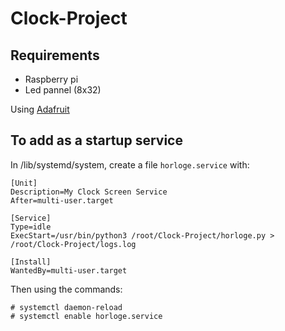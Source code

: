 # Clock-Project

## Requirements

- Raspberry pi
- Led pannel (8x32)

Using [Adafruit](https://learn.adafruit.com/adafruit-neopixel-uberguide/python-circuitpython)

## To add as a startup service
In /lib/systemd/system, create a file `horloge.service` with:
```
[Unit]
Description=My Clock Screen Service
After=multi-user.target

[Service]
Type=idle
ExecStart=/usr/bin/python3 /root/Clock-Project/horloge.py > /root/Clock-Project/logs.log

[Install]
WantedBy=multi-user.target
```

Then using the commands:

```
# systemctl daemon-reload
# systemctl enable horloge.service
```
